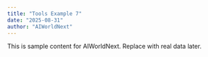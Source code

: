 ```yaml
---
title: "Tools Example 7"
date: "2025-08-31"
author: "AIWorldNext"
---
```

This is sample content for AIWorldNext. Replace with real data later.
